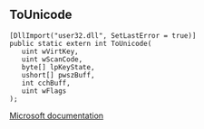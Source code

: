 ## ToUnicode

```
[DllImport("user32.dll", SetLastError = true)]
public static extern int ToUnicode(
   uint wVirtKey,
   uint wScanCode,
   byte[] lpKeyState,
   ushort[] pwszBuff,
   int cchBuff,
   uint wFlags
);
```

[Microsoft documentation](https://docs.microsoft.com/en-us/windows/win32/api/winuser/nf-winuser-tounicode)
